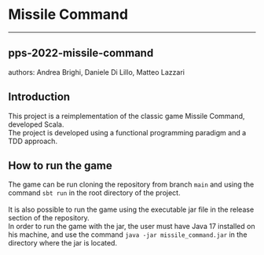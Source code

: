 # Missile Command
- - -
## pps-2022-missile-command
authors: Andrea Brighi, Daniele Di Lillo, Matteo Lazzari
## Introduction
This project is a reimplementation of the classic game Missile Command, developed Scala.    
The project is developed using a functional programming paradigm and a TDD approach.

## How to run the game
The game can be run cloning the repository from branch `main` and using the command
`sbt run`
in the root directory of the project.<br>
<br>
It is also possible to run the game using the executable jar file in the release section of the repository.<br>
In order to run the game with the jar, the user must have Java 17 installed on his machine, and use the command
`java -jar missile_command.jar`
in the directory where the jar is located.